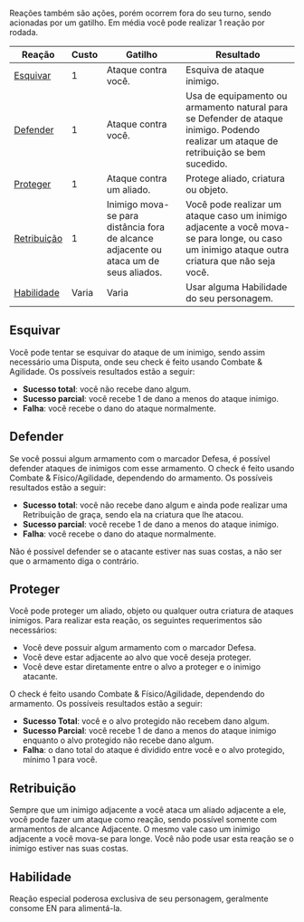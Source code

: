 Reações também são ações, porém ocorrem fora do seu turno, sendo acionadas por um gatilho. Em média você pode realizar 1 reação por rodada.

| Reação                      | Custo | Gatilho                                                                               | Resultado                                                                                                                                     |
| --------------------------- | ----- | ------------------------------------------------------------------------------------- | --------------------------------------------------------------------------------------------------------------------------------------------- |
| [Esquivar](#esquivar)       | 1     | Ataque contra você.                                                                   | Esquiva de ataque inimigo.                                                                                                                    |
| [Defender](#defender)       | 1     | Ataque contra você.                                                                   | Usa de equipamento ou armamento natural para se Defender de ataque inimigo. Podendo realizar um ataque de retribuição se bem sucedido.        |
| [Proteger](#proteger)       | 1     | Ataque contra um aliado.                                                              | Protege aliado, criatura ou objeto.                                                                                                           |
| [Retribuição](#retribuição) | 1     | Inimigo mova-se para distância fora de alcance adjacente ou ataca um de seus aliados. | Você pode realizar um ataque caso um inimigo adjacente a você mova-se para longe, ou caso um inimigo ataque outra criatura que não seja você. |
| [Habilidade](#habilidade)   | Varia | Varia                                                                                 | Usar alguma Habilidade do seu personagem.                                                                                                     |

## Esquivar

Você pode tentar se esquivar do ataque de um inimigo, sendo assim necessário uma Disputa, onde seu check é feito usando Combate & Agilidade. Os possíveis resultados estão a seguir:

- **Sucesso total**: você não recebe dano algum.
- **Sucesso parcial**: você recebe 1 de dano a menos do ataque inimigo.
- **Falha**: você recebe o dano do ataque normalmente.

## Defender

Se você possui algum armamento com o marcador Defesa, é possível defender ataques de inimigos com esse armamento. O check é feito usando Combate & Físico/Agilidade, dependendo do armamento. Os possíveis resultados estão a seguir:

- **Sucesso total**: você não recebe dano algum e ainda pode realizar uma Retribuição de graça, sendo ela na criatura que lhe atacou.
- **Sucesso parcial**: você recebe 1 de dano a menos do ataque inimigo.
- **Falha**: você recebe o dano do ataque normalmente.

Não é possível defender se o atacante estiver nas suas costas, a não ser que o armamento diga o contrário.

## Proteger

Você pode proteger um aliado, objeto ou qualquer outra criatura de ataques inimigos. Para realizar esta reação, os seguintes requerimentos são necessários:

- Você deve possuir algum armamento com o marcador Defesa.
- Você deve estar adjacente ao alvo que você deseja proteger.
- Você deve estar diretamente entre o alvo a proteger e o inimigo atacante.

O check é feito usando Combate & Físico/Agilidade, dependendo do armamento. Os possíveis resultados estão a seguir:

- **Sucesso Total**: você e o alvo protegido não recebem dano algum.
- **Sucesso Parcial**: você recebe 1 de dano a menos do ataque inimigo enquanto o alvo protegido não recebe dano algum.
- **Falha**: o dano total do ataque é dividido entre você e o alvo protegido, mínimo 1 para você.

## Retribuição

Sempre que um inimigo adjacente a você ataca um aliado adjacente a ele, você pode fazer um ataque como reação, sendo possível somente com armamentos de alcance Adjacente. O mesmo vale caso um inimigo adjacente a você mova-se para longe. Você não pode usar esta reação se o inimigo estiver nas suas costas.

## Habilidade

Reação especial poderosa exclusiva de seu personagem, geralmente consome EN para alimentá-la.
